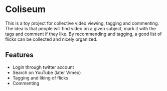 Coliseum
========

This is a toy project for collective video viewing, tagging and
commenting. The idea is that people will find video on a given subject,
mark it with the tags and comment if they like. By recommending and
tagging, a good list of flicks can be collected and nicely organized.

Features
--------

* Login through twitter account
* Search on YouTube (later Vimeo)
* Tagging and liking of flicks
* Commenting

